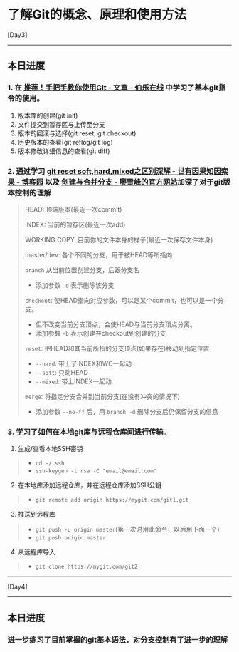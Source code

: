# 了解Git的概念、原理和使用方法

[Day3]

* * *

## 本日进度

### 1. 在 [推荐！手把手教你使用Git - 文章 - 伯乐在线](http://blog.jobbole.com/78960/) 中学习了基本git指令的使用。

1. 版本库的创建(git init)
2. 文件提交到暂存区与上传至分支
3. 版本的回滚与选择(git reset, git checkout)
4. 历史版本的查看(git reflog/git log)
5. 版本修改详细信息的查看(git diff)

### 2. 通过学习 [git reset soft,hard,mixed之区别深解 - 世有因果知因索果 - 博客园](https://www.cnblogs.com/kidsitcn/p/4513297.html) 以及 [创建与合并分支 - 廖雪峰的官方网站](https://www.liaoxuefeng.com/wiki/0013739516305929606dd18361248578c67b8067c8c017b000/001375840038939c291467cc7c747b1810aab2fb8863508000)加深了对于git版本控制的理解

> HEAD: 顶端版本(最近一次commit)  
>
> INDEX: 当前的暂存区(最近一次add)  
>
> WORKING COPY: 目前你的文件本身的样子(最近一次保存文件本身)  
>
> master/dev: 各个不同的分支，用于被HEAD等所指向  
>
> `branch` 从当前位置创建分支，后跟分支名  
> + 添加参数 `-d` 表示删除该分支  
>
> `checkout`: 使HEAD指向对应参数，可以是某个commit，也可以是一个分支。  
> + 但不改变当前分支顶点，会使HEAD与当前分支顶点分离。  
> + 添加参数 `-b` 表示创建并checkout到创建的分支
>
> `reset`: 把HEAD和其当前所指的分支顶点(如果存在)移动到指定位置  
> + `--hard`: 带上了INDEX和WC一起动  
> + `--soft`: 只动HEAD  
> + `--mixed`: 带上INDEX一起动  
>
> `merge`: 将指定分支合并到当前分支(在没有冲突的情况下)  
> + 添加参数 `--no-ff` 后，用 `branch -d` 删除分支后仍保留分支的信息
>

### 3. 学习了如何在本地git库与远程仓库间进行传输。

1. 生成/查看本地SSH密钥  
> + `cd ~/.ssh`
> + `ssh-keygen -t rsa -C "email@email.com"`

2. 在本地库添加远程仓库，并在远程仓库添加SSH公钥
> + `git remote add origin https://mygit.com/git1.git`

3. 推送到远程库
> + `git push -u origin master`(第一次时用此命令，以后用下面一个)
> + `git push origin master`

4. 从远程库导入
> + `git clone https://mygit.com/git2`

* * *

[Day4]

* * *

## 本日进度

### 进一步练习了目前掌握的git基本语法，对分支控制有了进一步的理解